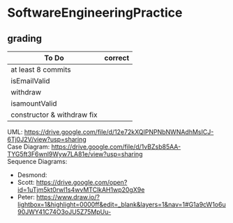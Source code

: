 # SoftwareEngineeringPractice
## grading

To Do | correct
---|---
at least 8 commits|
isEmailValid|
withdraw|
isamountValid|
constructor & withdraw fix|


UML: https://drive.google.com/file/d/12e72kXQIPNPNbNWNAdhMsICJ-6Tj0J2V/view?usp=sharing \
Case Diagram: https://drive.google.com/file/d/1vBZsb85AA-TYG5ft3F6wnl9Wyw7LA81e/view?usp=sharing   
Sequence Diagrams:
- Desmond:  
- Scott: https://drive.google.com/open?id=1uTjm5kt0rwl1s4wvMTClkAH1wp20gX9e
- Peter:  https://www.draw.io/?lightbox=1&highlight=0000ff&edit=_blank&layers=1&nav=1#G1a9cW1o6u90JWY41C74O3oJU5Z75MpUu-
